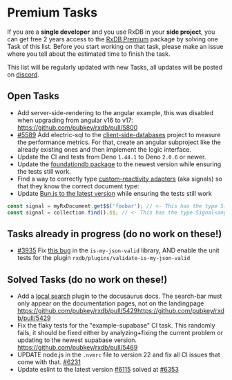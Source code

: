 # Premium Tasks

If you are a **single developer** and you use RxDB in your **side project**, you can get free 2 years access to the [RxDB Premium](https://rxdb.info/premium) package by solving one Task of this list. Before you start working on that task, please make an issue where you tell about the estimated time to finish the task.

This list will be regularly updated with new Tasks, all updates will be posted on [discord](https://rxdb.info/chat).

## Open Tasks

- Add server-side-rendering to the angular example, this was disabled when upgrading from angular v16 to v17: https://github.com/pubkey/rxdb/pull/5800
- [#5589](https://github.com/pubkey/rxdb/issues/5589) Add electric-sql to the [client-side-databases](https://github.com/pubkey/client-side-databases) project to measure the performance metrics. For that, create an angular subproject like the already existing ones and then implement the logic interface.
- Update the CI and tests from Deno `1.44.1` to Deno `2.0.6` or newer.
- Update the [foundationdb package](https://github.com/search?q=repo%3Apubkey%2Frxdb+%22npm%20install%20foundationdb%22+path%3A.github%2Fworkflows%2Fmain.yml&type=code) to the newest version while ensuring the tests still work.
- Find a way to correctly type [custom-reactivity adapters](https://rxdb.info/reactivity.html) (aka signals) so that they know the correct document type:
- Update [Bun.js to the latest version](https://github.com/pubkey/rxdb/blob/master/.github/workflows/main.yml#L843) while ensuring the tests still work
```ts
const signal = myRxDocument.get$$('foobar'); // <- This has the type Signal<any> but should have Signal<MyDocumentType>
const signal = collection.find().$$; // <- This has the type Signal<any[]> but should have Signal<MyDocumentType[]>
```

## Tasks already in progress (do no work on these!)

- [#3935](https://github.com/pubkey/rxdb/pull/3935) Fix [this bug](https://github.com/mafintosh/is-my-json-valid/pull/192) in the `is-my-json-valid` library, AND enable the unit tests for the plugin `rxdb/plugins/validate-is-my-json-valid`

## Solved Tasks (do no work on these!)

- Add a [local search](https://github.com/cmfcmf/docusaurus-search-local) plugin to the docusaurus docs. The search-bar must only appear on the documentation pages, not on the landingpage https://github.com/pubkey/rxdb/pull/5429https://github.com/pubkey/rxdb/pull/5429
- Fix the flaky tests for the "example-supabase" CI task. This randomly fails, it should be fixed either by analyzing+fixing the current problem or updating to the newest supabase version. https://github.com/pubkey/rxdb/pull/5469
- UPDATE node.js in the `.nvmrc` file to version 22 and fix all CI issues that come with that. [#6231](https://github.com/pubkey/rxdb/pull/6231)
- Update eslint to the latest version [#6115](https://github.com/pubkey/rxdb/pull/6115) solved at [#6353](https://github.com/pubkey/rxdb/pull/6353)
